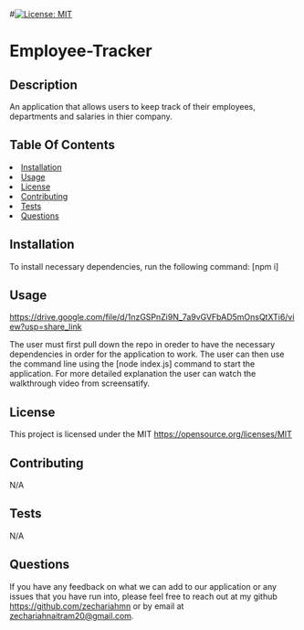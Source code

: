 #[![License: MIT](https://img.shields.io/badge/License-MIT-yellow.svg)](https://opensource.org/licenses/MIT)
  # Employee-Tracker

  ## Description
  An application that allows users to keep track of their employees, departments and salaries in thier company.

## Table Of Contents
<li><a href="#installation">Installation</a></li>
<li><a href="#usage">Usage</a></li>
<li><a href="#license">License</a></li>
<li><a href="#contributing">Contributing</a></li>
<li><a href="#tests">Tests</a></li>
<li><a href="#questions">Questions</a></li>

## Installation
To install necessary dependencies, run the following command:
[npm i]

## Usage
https://drive.google.com/file/d/1nzGSPnZi9N_7a9vGVFbAD5mOnsQtXTi6/view?usp=share_link

The user must first pull down the repo in oreder to have the necessary dependencies in order for the application to work. The user can then use the command line using the [node index.js] command to start the application. For more detailed explanation the user can watch the walkthrough video from screensatify.

## License
This project is licensed under the MIT https://opensource.org/licenses/MIT

## Contributing
N/A

## Tests
N/A

## Questions
If you have any feedback on what we can add to our application or any issues that you have run into, please feel free to reach out at my github https://github.com/zechariahmn or by email at zechariahnaitram20@gmail.com.

